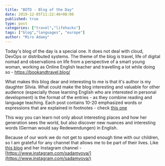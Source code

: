 ```yaml
---
title: "BOTD - Blog of the Day"
date: 2019-12-05T11:22:48+08:00
published: true
type: post
categories: ["travel","lifehacks"]
tags: ["blog","languages", "europe"]
author: "Miro Adamy"
---
```


Today's blog of the day is a special one. It does not deal with cloud, DevOps or distributed systems. The theme of the blog is travel, life of digital nomad and observations on life from a perspective of a smart young woman, working as Online English teacher and travelling a lot while doing so - https://bookandtravel.blog/

What makes this blog dear and interesting to me is that it's author is my daughter Silvia. What could make the blog interesting and valuable for other audience (especially those learning English who are interested in personal development) is the format of the entries - as they combine reading and language teaching. Each post contains 10-20 emphasized words or expressions that are explained in footnotes - check [this one](https://bookandtravel.blog/2019/11/19/what-traveling-really-means/)

This way you can learn not only about interesting places and how her generation sees the world, but also discover new nuances and interesting words (German would say Redewendungen) in English.

Because of our work we do not get to spend enough time with our children, so I am grateful for any channel that allows me to be part of their lives. Like [this blog](https://bookandtravel.blog/) and her Instagram channel - [https://www.instagram.com/sadamyova/](https://www.instagram.com/sadamyova/)